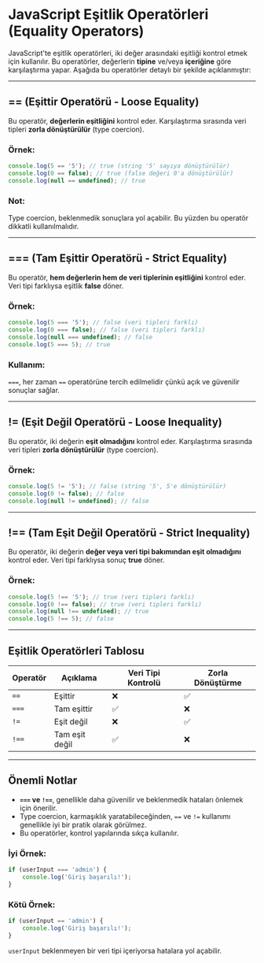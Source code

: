 
# JavaScript Eşitlik Operatörleri (Equality Operators)

JavaScript'te eşitlik operatörleri, iki değer arasındaki eşitliği kontrol etmek için kullanılır. Bu operatörler, değerlerin **tipine** ve/veya **içeriğine** göre karşılaştırma yapar. Aşağıda bu operatörler detaylı bir şekilde açıklanmıştır:

---

## == (Eşittir Operatörü - Loose Equality)
Bu operatör, **değerlerin eşitliğini** kontrol eder. Karşılaştırma sırasında veri tipleri **zorla dönüştürülür** (type coercion).

### Örnek:
```javascript
console.log(5 == '5'); // true (string '5' sayıya dönüştürülür)
console.log(0 == false); // true (false değeri 0'a dönüştürülür)
console.log(null == undefined); // true
```

### Not:
Type coercion, beklenmedik sonuçlara yol açabilir. Bu yüzden bu operatör dikkatli kullanılmalıdır.

---

## === (Tam Eşittir Operatörü - Strict Equality)
Bu operatör, **hem değerlerin hem de veri tiplerinin eşitliğini** kontrol eder. Veri tipi farklıysa eşitlik **false** döner.

### Örnek:
```javascript
console.log(5 === '5'); // false (veri tipleri farklı)
console.log(0 === false); // false (veri tipleri farklı)
console.log(null === undefined); // false
console.log(5 === 5); // true
```

### Kullanım:
`===`, her zaman `==` operatörüne tercih edilmelidir çünkü açık ve güvenilir sonuçlar sağlar.

---

## != (Eşit Değil Operatörü - Loose Inequality)
Bu operatör, iki değerin **eşit olmadığını** kontrol eder. Karşılaştırma sırasında veri tipleri **zorla dönüştürülür** (type coercion).

### Örnek:
```javascript
console.log(5 != '5'); // false (string '5', 5'e dönüştürülür)
console.log(0 != false); // false
console.log(null != undefined); // false
```

---

## !== (Tam Eşit Değil Operatörü - Strict Inequality)
Bu operatör, iki değerin **değer veya veri tipi bakımından eşit olmadığını** kontrol eder. Veri tipi farklıysa sonuç **true** döner.

### Örnek:
```javascript
console.log(5 !== '5'); // true (veri tipleri farklı)
console.log(0 !== false); // true (veri tipleri farklı)
console.log(null !== undefined); // true
console.log(5 !== 5); // false
```

---

## Eşitlik Operatörleri Tablosu

| Operatör | Açıklama                          | Veri Tipi Kontrolü | Zorla Dönüştürme |
|----------|-----------------------------------|--------------------|------------------|
| `==`     | Eşittir                          | ❌                 | ✅               |
| `===`    | Tam eşittir                      | ✅                 | ❌               |
| `!=`     | Eşit değil                       | ❌                 | ✅               |
| `!==`    | Tam eşit değil                   | ✅                 | ❌               |

---

## Önemli Notlar
- **`===` ve `!==`**, genellikle daha güvenilir ve beklenmedik hataları önlemek için önerilir.
- Type coercion, karmaşıklık yaratabileceğinden, `==` ve `!=` kullanımı genellikle iyi bir pratik olarak görülmez.
- Bu operatörler, kontrol yapılarında sıkça kullanılır.

### İyi Örnek:
```javascript
if (userInput === 'admin') {
    console.log('Giriş başarılı!');
}
```

### Kötü Örnek:
```javascript
if (userInput == 'admin') {
    console.log('Giriş başarılı!');
}
```
`userInput` beklenmeyen bir veri tipi içeriyorsa hatalara yol açabilir.

